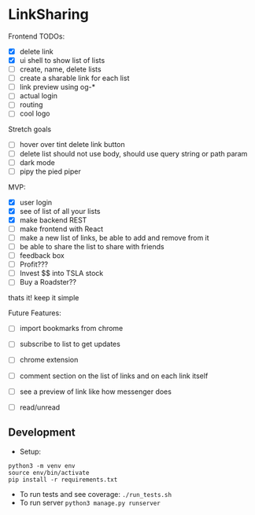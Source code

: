 # LinkSharing

Frontend TODOs:
 - [x] delete link
 - [x] ui shell to show list of lists
 - [ ] create, name, delete lists
 - [ ] create a sharable link for each list
 - [ ] link preview using og-*
 - [ ] actual login
 - [ ] routing
 - [ ] cool logo

 Stretch goals
 - [ ] hover over tint delete link button
 - [ ] delete list should not use body, should use query string or path param
 - [ ] dark mode
 - [ ] pipy the pied piper

MVP:
 - [x] user login
 - [x] see of list of all your lists
 - [x] make backend REST
 - [ ] make frontend with React
 - [ ] make a new list of links, be able to add and remove from it
 - [ ] be able to share the list to share with friends
 - [ ] feedback box
 - [ ] Profit???
 - [ ] Invest $$ into TSLA stock
 - [ ] Buy a Roadster??

thats it! keep it simple

Future Features:
 - [ ] import bookmarks from chrome
 - [ ] subscribe to list to get updates
 - [ ] chrome extension
 - [ ] comment section on the list of links and on each link itself
 - [ ] see a preview of link like how messenger does
 - [ ] read/unread

 
## Development

 - Setup:
```
python3 -m venv env
source env/bin/activate
pip install -r requirements.txt
```
 - To run tests and see coverage: `./run_tests.sh`
 - To run server `python3 manage.py runserver`
